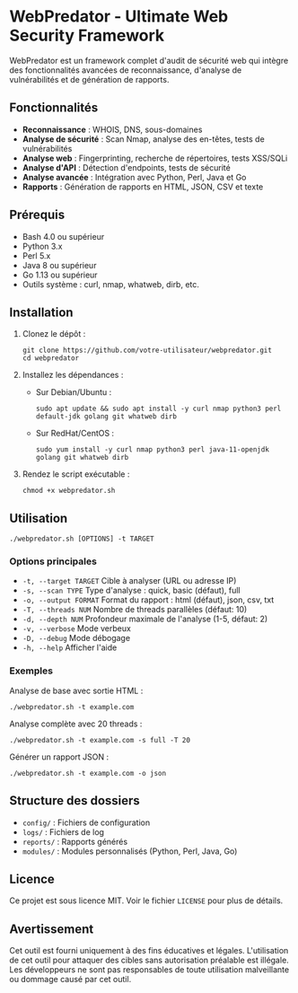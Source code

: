 # WebPredator - Ultimate Web Security Framework

WebPredator est un framework complet d'audit de sécurité web qui intègre des fonctionnalités avancées de reconnaissance, d'analyse de vulnérabilités et de génération de rapports.

## Fonctionnalités

- **Reconnaissance** : WHOIS, DNS, sous-domaines
- **Analyse de sécurité** : Scan Nmap, analyse des en-têtes, tests de vulnérabilités
- **Analyse web** : Fingerprinting, recherche de répertoires, tests XSS/SQLi
- **Analyse d'API** : Détection d'endpoints, tests de sécurité
- **Analyse avancée** : Intégration avec Python, Perl, Java et Go
- **Rapports** : Génération de rapports en HTML, JSON, CSV et texte

## Prérequis

- Bash 4.0 ou supérieur
- Python 3.x
- Perl 5.x
- Java 8 ou supérieur
- Go 1.13 ou supérieur
- Outils système : curl, nmap, whatweb, dirb, etc.

## Installation

1. Clonez le dépôt :
   ```
   git clone https://github.com/votre-utilisateur/webpredator.git
   cd webpredator
   ```

2. Installez les dépendances :
   - Sur Debian/Ubuntu :
     ```
     sudo apt update && sudo apt install -y curl nmap python3 perl default-jdk golang git whatweb dirb
     ```
   - Sur RedHat/CentOS :
     ```
     sudo yum install -y curl nmap python3 perl java-11-openjdk golang git whatweb dirb
     ```

3. Rendez le script exécutable :
   ```
   chmod +x webpredator.sh
   ```

## Utilisation

```
./webpredator.sh [OPTIONS] -t TARGET
```

### Options principales

- `-t, --target TARGET`     Cible à analyser (URL ou adresse IP)
- `-s, --scan TYPE`         Type d'analyse : quick, basic (défaut), full
- `-o, --output FORMAT`     Format du rapport : html (défaut), json, csv, txt
- `-T, --threads NUM`       Nombre de threads parallèles (défaut: 10)
- `-d, --depth NUM`         Profondeur maximale de l'analyse (1-5, défaut: 2)
- `-v, --verbose`           Mode verbeux
- `-D, --debug`             Mode débogage
- `-h, --help`              Afficher l'aide

### Exemples

Analyse de base avec sortie HTML :
```
./webpredator.sh -t example.com
```

Analyse complète avec 20 threads :
```
./webpredator.sh -t example.com -s full -T 20
```

Générer un rapport JSON :
```
./webpredator.sh -t example.com -o json
```

## Structure des dossiers

- `config/` : Fichiers de configuration
- `logs/` : Fichiers de log
- `reports/` : Rapports générés
- `modules/` : Modules personnalisés (Python, Perl, Java, Go)

## Licence

Ce projet est sous licence MIT. Voir le fichier `LICENSE` pour plus de détails.

## Avertissement

Cet outil est fourni uniquement à des fins éducatives et légales. L'utilisation de cet outil pour attaquer des cibles sans autorisation préalable est illégale. Les développeurs ne sont pas responsables de toute utilisation malveillante ou dommage causé par cet outil.
